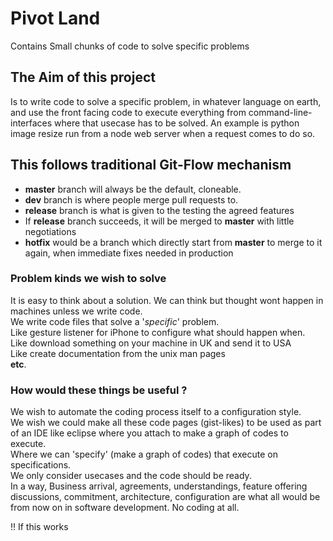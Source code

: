 # Pivot Land
Contains Small chunks of code to solve specific problems

## The Aim of this project
Is to write code to solve a specific problem, in whatever language on earth,    
and use the front facing code to execute everything from command-line-interfaces where that usecase has to be solved.
An example is python image resize run from a node web server when a request comes to do so.

## This follows traditional Git-Flow mechanism
* **master** branch will always be the default, cloneable.
* **dev** branch is where people merge pull requests to.
* **release** branch is what is given to the testing the agreed features
* If **release** branch succeeds, it will be merged to **master** with little negotiations
* **hotfix** would be a branch which directly start from **master** to merge to it again, when immediate fixes needed in production

### Problem kinds we wish to solve
It is easy to think about a solution. We can think but thought wont happen in machines unless we write code.   
We write code files that solve a '_specific_' problem.   
Like gesture listener for iPhone to configure what should happen when.   
Like download something on your machine in UK and send it to USA   
Like create documentation from the unix man pages   
**etc**.

### How would these things be useful ?
We wish to automate the coding process itself to a configuration style.   
We wish we could make all these code pages (gist-likes) to be used as part of an IDE like eclipse where you attach to make a graph of codes to execute.   
Where we can 'specify' (make a graph of codes) that execute on specifications.   
We only consider usecases and the code should be ready.   
In a way, Business arrival, agreements, understandings, feature offering discussions, commitment, architecture, configuration are what all would be from now on in software development. No coding at all.   

!! If this works
